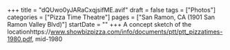 +++
title = "dQUwo0yJARaCxqjsifME.avif"
draft = false
tags = ["Photos"]
categories = ["Pizza Time Theatre"]
pages = ["San Ramon, CA (1901 San Ramon Valley Blvd)"]
startDate = ""
+++
A concept sketch of the locationhttps://www.showbizpizza.com/info/documents/ptt/ptt_pizzatimes-1980.pdf, mid-1980
